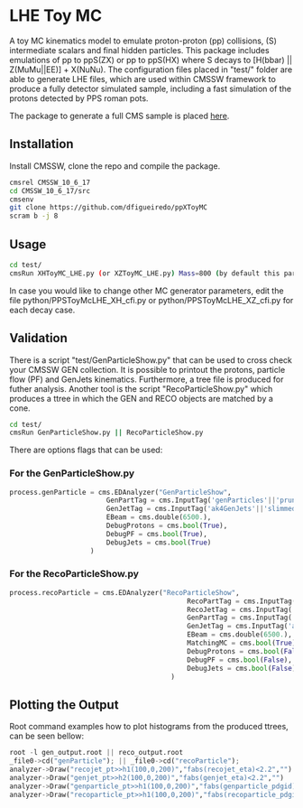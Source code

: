 # LHE Toy MC

A toy MC kinematics model to emulate proton-proton (pp) collisions, (S) intermediate scalars and final hidden particles. This package includes emulations of pp to ppS(ZX) or pp to ppS(HX) where S decays to [H(bbar) || Z(MuMu||EE)] + X(NuNu). The configuration files placed in "test/" folder are able to generate LHE files, which are used within CMSSW framework to produce a fully detector simulated sample, including a fast simulation of the protons detected by PPS roman pots. 

The package to generate a full CMS sample is placed [here](https://github.com/dfigueiredo/PPSMCProduction).

## Installation

Install CMSSW, clone the repo and compile the package.

```bash
cmsrel CMSSW_10_6_17
cd CMSSW_10_6_17/src
cmsenv
git clone https://github.com/dfigueiredo/ppXToyMC
scram b -j 8
```

## Usage

```bash
cd test/
cmsRun XHToyMC_LHE.py (or XZToyMC_LHE.py) Mass=800 (by default this parameter is 900 GeV) 
```

In case you would like to change other MC generator parameters, edit the file python/PPSToyMcLHE_XH_cfi.py or python/PPSToyMcLHE_XZ_cfi.py for each decay case.

## Validation

There is a script "test/GenParticleShow.py" that can be used to cross check your CMSSW GEN collection. It is possible to printout the protons, particle flow (PF) and GenJets kinematics. Furthermore, a tree file is produced for futher analysis. Another tool is the script "RecoParticleShow.py" which produces a ttree in which the GEN and RECO objects are matched by a cone.

```bash
cd test/
cmsRun GenParticleShow.py || RecoParticleShow.py
```

There are options flags that can be used:

### For the GenParticleShow.py

```python
process.genParticle = cms.EDAnalyzer("GenParticleShow",
					    GenPartTag = cms.InputTag('genParticles'||'prunedGenParticles'),
					    GenJetTag = cms.InputTag('ak4GenJets'||'slimmedGenJets'),
					    EBeam = cms.double(6500.),
					    DebugProtons = cms.bool(True),
					    DebugPF = cms.bool(True),
					    DebugJets = cms.bool(True)
					)
```

### For the RecoParticleShow.py

```python
process.recoParticle = cms.EDAnalyzer("RecoParticleShow",
                                            RecoPartTag = cms.InputTag('particleFlow'),
                                            RecoJetTag = cms.InputTag('ak4PFJets'),
                                            GenPartTag = cms.InputTag('genParticles'||'prunedGenParticles'),
                                            GenJetTag = cms.InputTag('ak4GenJets'||'slimmedGenJets'),
                                            EBeam = cms.double(6500.),
                                            MatchingMC = cms.bool(True), # choose or not to match the GEN and RECO objects
                                            DebugProtons = cms.bool(False),
                                            DebugPF = cms.bool(False),
                                            DebugJets = cms.bool(False)
                                        )
```

## Plotting the Output

Root command examples how to plot histograms from the produced ttrees, can be seen bellow:

```python
root -l gen_output.root || reco_output.root
_file0->cd("genParticle"); || _file0->cd("recoParticle");
analyzer->Draw("recojet_pt>>h1(100,0,200)","fabs(recojet_eta)<2.2","") 
analyzer->Draw("genjet_pt>>h2(100,0,200)","fabs(genjet_eta)<2.2","")
analyzer->Draw("genparticle_pt>>h1(100,0,200)","fabs(genparticle_pdgid)==11&&fabs(genparticle_eta)<2.","")
analyzer->Draw("recoparticle_pt>>h1(100,0,200)","fabs(recoparticle_pdgid)==11&&fabs(recoparticle_eta)<2.","")
```
